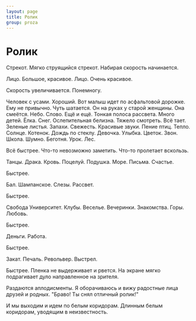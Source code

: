 ```yaml
---
layout: page
title: Ролик
group: proza
---
```


# Ролик

Стрекот. Мягко струящийся стрекот.
Набирая скорость начинается.

Лицо. Большое, красивое. Лицо.
Очень красивое.

Скорость увеличивается. Понемногу.

Человек с усами. Хороший.
Вот малыш идет по асфальтовой дорожке. Ему не привычно. Чуть шатается.
Он на руках у старой женщины. Она смеётся.
Небо.
Слово.
Ещё и ещё.
Тонкая полоса рассвета.
Много детей.
Ёлка.
Снег.
Ослепительная белизна.
Тяжело смотреть.
Всё тает.
Зеленые листья.
Запахи. Свежесть.
Красивые звуки. Пение птиц.
Тепло.
Солнце.
Котенок.
Дождь по стеклу.
Девочка. Улыбка.
Цветок.
Звон.
Школа.
Шумно.
Беготня.
Урок.
Лес.

Всё быстрее.
Что-то невозможно заметить. Что-то пролетает вскользь.

Танцы.
Драка. Кровь.
Поцелуй.
Подушка.
Море.
Письма.
Счастье.

Быстрее.

Бал.
Шампанское.
Слезы.
Рассвет.

Быстрее.

Свобода
Университет.
Клубы.
Веселье.
Вечеринки.
Знакомства.
Горы.
Любовь.

Быстрее.

Деньги.
Работа.

Быстрее.

Закат.
Печаль.
Револьвер.
Выстрел.

Быстрее.
Пленка не выдерживает и рвется.
На экране мягко подрагивает дуло направленное на зрителя.

Раздаются аплодисменты.
Я оборачиваюсь и вижу радостные лица друзей и родных.
"Браво! Ты снял отличный ролик!"

И мы выходим и идем по белым коридорам.
Длинным белым коридорам, уводящим в неизвестность.
